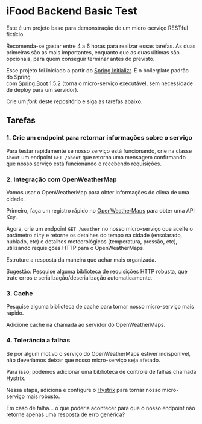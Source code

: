 # iFood Backend Basic Test

Este é um projeto base para demonstração de um micro-serviço RESTful fictício.

Recomenda-se gastar entre 4 a 6 horas para realizar essas tarefas. As duas primeiras são as mais importantes, 
enquanto que as duas últimas são opcionais, para quem conseguir terminar antes do previsto.

Esse projeto foi iniciado a partir do [Spring Initializr][SpringInitializr]. É o boilerplate padrão do Spring  
com [Spring Boot][SpringBoot] 1.5.2 (torna o micro-serviço executável, sem necessidade de deploy para um servidor).

Crie um *fork* deste repositório e siga as tarefas abaixo.

## Tarefas

### 1. Crie um endpoint para retornar informações sobre o serviço

Para testar rapidamente se nosso serviço está funcionando, crie na classe `About` um endpoint `GET /about` que retorna
uma mensagem confirmando que nosso serviço está funcionando e recebendo requisições.


### 2. Integração com OpenWeatherMap

Vamos usar o OpenWeatherMap para obter informações do clima de uma cidade.

Primeiro, faça um registro rápido no [OpenWeatherMaps][OpenWeather] para obter uma API Key.

Agora, crie um endpoint `GET /weather` no nosso micro-serviço que aceite o parâmetro `city` e retorne os detalhes do
tempo na cidade (ensolarado, nublado, etc) e detalhes meteorológicos (temperatura, pressão, etc), utilizando 
requisições HTTP para o OpenWeatherMaps.

Estruture a resposta da maneira que achar mais organizada. 

Sugestão: Pesquise alguma biblioteca de requisições HTTP robusta, que trate erros e serialização/deserialização 
automaticamente. 


### 3. Cache

Pesquise alguma biblioteca de cache para tornar nosso micro-serviço mais rápido.

Adicione cache na chamada ao servidor do OpenWeatherMaps.


### 4. Tolerância a falhas

Se por algum motivo o serviço do OpenWeatherMaps estiver indisponível, não deveríamos deixar que nosso micro-serviço 
seja afetado.

Para isso, podemos adicionar uma biblioteca de controle de falhas chamada Hystrix.

Nessa etapa, adiciona e configure o [Hystrix][HystrixRepo] para tornar nosso micro-serviço mais robusto.

Em caso de falha... o que poderia acontecer para que o nosso endpoint não retorne apenas uma resposta de erro genérica?


[OpenWeather]: https://openweathermap.org/appid
[FeignRepo]: https://github.com/OpenFeign/feign
[HystrixRepo]: https://github.com/Netflix/Hystrix
[SpringInitializr]: https://start.spring.io/
[SpringBoot]: https://docs.spring.io/spring-boot/docs/1.5.2.RELEASE/reference/htmlsingle/#getting-started